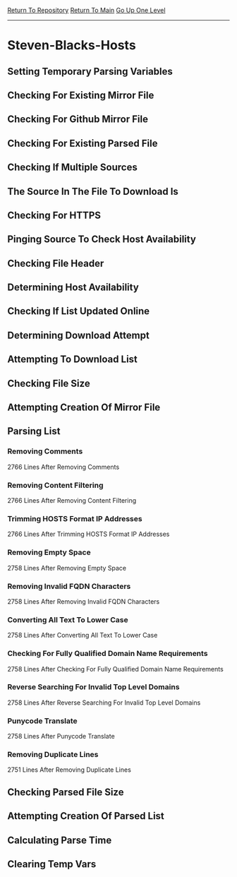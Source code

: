 [Return To Repository](https://github.com/deathbybandaid/piholeparser/)
[Return To Main](https://github.com/deathbybandaid/piholeparser/blob/master/RecentRunLogs/Mainlog.md)
[Go Up One Level](https://github.com/deathbybandaid/piholeparser/blob/master/RecentRunLogs/TopLevelScripts/30-Processing-External-Blacklists.md)
____________________________________
# Steven-Blacks-Hosts
## Setting Temporary Parsing Variables
## Checking For Existing Mirror File
## Checking For Github Mirror File
## Checking For Existing Parsed File
## Checking If Multiple Sources
## The Source In The File To Download Is
## Checking For HTTPS
## Pinging Source To Check Host Availability
## Checking File Header
## Determining Host Availability
## Checking If List Updated Online
## Determining Download Attempt
## Attempting To Download List
## Checking File Size
## Attempting Creation Of Mirror File
## Parsing List
### Removing Comments
2766 Lines After Removing Comments
### Removing Content Filtering
2766 Lines After Removing Content Filtering
### Trimming HOSTS Format IP Addresses
2766 Lines After Trimming HOSTS Format IP Addresses
### Removing Empty Space
2758 Lines After Removing Empty Space
### Removing Invalid FQDN Characters
2758 Lines After Removing Invalid FQDN Characters
### Converting All Text To Lower Case
2758 Lines After Converting All Text To Lower Case
### Checking For Fully Qualified Domain Name Requirements
2758 Lines After Checking For Fully Qualified Domain Name Requirements
### Reverse Searching For Invalid Top Level Domains
2758 Lines After Reverse Searching For Invalid Top Level Domains
### Punycode Translate
2758 Lines After Punycode Translate
### Removing Duplicate Lines
2751 Lines After Removing Duplicate Lines
## Checking Parsed File Size
## Attempting Creation Of Parsed List
## Calculating Parse Time
## Clearing Temp Vars
